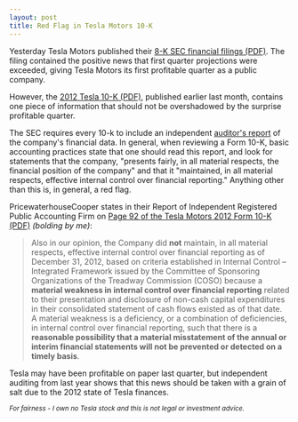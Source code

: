 ```yaml
---
layout: post
title: Red Flag in Tesla Motors 10-K
---
```


Yesterday Tesla Motors published their [8-K SEC financial filings (PDF)](http://files.shareholder.com/downloads/ABEA-4CW8X0/2399818194x0xS1193125-13-135229/1318605/filing.pdf). The filing contained the positive news that first quarter projections were exceeded, giving Tesla Motors its first profitable quarter as a public company. 

However, the [2012 Tesla 10-K (PDF)](http://files.shareholder.com/downloads/ABEA-4CW8X0/2399818194x0xS1193125-13-96241/1318605/filing.pdf), published earlier last month, contains one piece of information that should not be overshadowed by the surprise profitable quarter. 

The SEC requires every 10-k to include an independent [auditor's report](http://en.wikipedia.org/wiki/Auditor's_report) of the company's financial data. In general, when reviewing a Form 10-K, basic accounting practices state that one should read this report, and look for statements that the company, "presents fairly, in all material respects, the financial position of the company" and that it "maintained, in all material respects, effective internal control over financial reporting." Anything other than this is, in general, a red flag.

PricewaterhouseCooper states in their Report of Independent Registered Public Accounting Firm on [Page 92 of the Tesla Motors 2012 Form 10-K (PDF)](http://files.shareholder.com/downloads/ABEA-4CW8X0/2399818194x0xS1193125-13-96241/1318605/filing.pdf) *(bolding by me)*:

> Also in our opinion, the Company did **not** maintain, in all material respects, effective internal control over financial reporting as of 
December 31, 2012, based on criteria established in Internal Control – Integrated Framework issued by the Committee of Sponsoring 
Organizations of the Treadway Commission (COSO) because a **material weakness in internal control over financial reporting** related to their 
presentation and disclosure of non-cash capital expenditures in their consolidated statement of cash flows existed as of that date. A material 
weakness is a deficiency, or a combination of deficiencies, in internal control over financial reporting, such that there is a **reasonable possibility 
that a material misstatement of the annual or interim financial statements will not be prevented or detected on a timely basis**.

Tesla may have been profitable on paper last quarter, but independent auditing from last year shows that this news should be taken with a grain of salt due to the 2012 state of Tesla finances.

<small>*For fairness - I own no Tesla stock and this is not legal or investment advice.*</small>